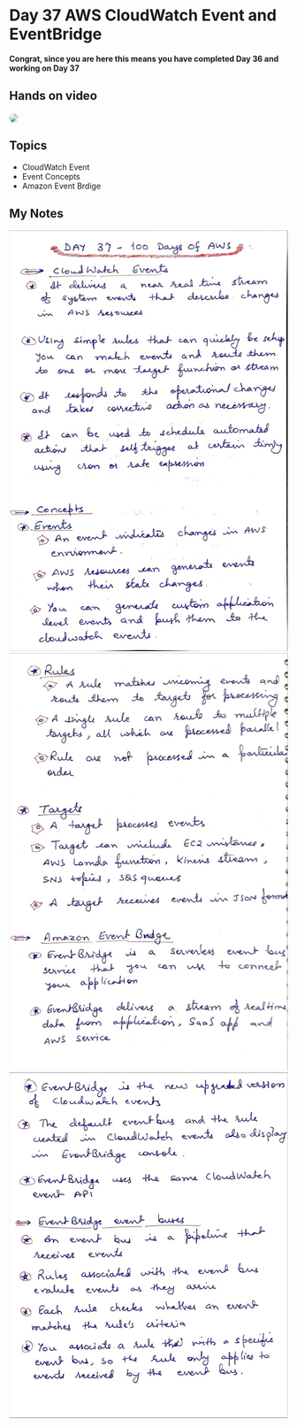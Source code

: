 # Day 37 AWS CloudWatch Event and EventBridge

**Congrat, since you are here this means you have completed Day 36 and working on Day 37**

## Hands on video
<a href="https://youtu.be/nhgIhlAjR_s">
<img src="https://i3.ytimg.com/vi/nhgIhlAjR_s/hqdefault.jpg" align="center" width="200" style="border-radius:40px" />
</a>

## Topics
  - CloudWatch Event
  - Event Concepts
  - Amazon Event Brdige

## My Notes
  ![1](./images/99ca9157f335be71d5210765c7367b9809ff86ff.jpeg)
  ![2](./images/036481e6fc1339b560c2cb8eeb8465bd6a5cbe00.jpeg)
  ![3](./images/200d3157d8471fc99e2206f30d26c8a4a6e20bf5.jpeg)
